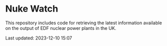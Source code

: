 # Nuke Watch

This repository includes code for retrieving the latest information available on the output of EDF nuclear power plants in the UK.

Last updated: 2023-12-10 15:07